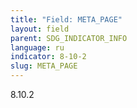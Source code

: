```yaml
---
title: "Field: META_PAGE"
layout: field
parent: SDG_INDICATOR_INFO
language: ru
indicator: 8-10-2
slug: META_PAGE
---
```

8.10.2